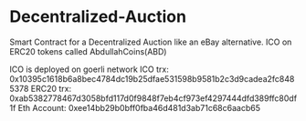 # Decentralized-Auction
Smart Contract for a Decentralized Auction like an eBay alternative.
ICO on ERC20 tokens called AbdullahCoins(ABD)

ICO is deployed on goerli network
ICO trx: 0x10395c1618b6a8bec4784dc19b25dfae531598b9581b2c3d9cadea2fc8485378
ERC20 trx: 0xab5382778467d3058bfd117d0f9848f7eb4cf973ef4297444dfd389ffc80df1f
Eth Account: 0xee14bb29b0bff0fba46d481d3ab71c68c6aacb65


